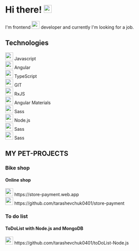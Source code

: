 <h1>Hi there!
    <img src="https://img.icons8.com/?size=512&id=1H52efUsDX7A&format=png" width=25px alt="angular">
</h1>
<p>I'm frontend 
    <img src="https://img.icons8.com/?size=512&id=71257&format=png" width=25px alt="angular">
    developer and currently I'm looking for a job.
</p>
<h2>Technologies</h2>
<section>
    <div>
        <img src="https://img.icons8.com/?size=512&id=108784&format=png" width=25px alt="angular">
        <span>Javascript</span>
    </div>
    <div>
        <img src="https://img.icons8.com/?size=512&id=71257&format=png" width=25px alt="angular">
        <span>Angular</span>
    </div>
    <div>
        <img src="https://img.icons8.com/?size=512&id=wpZmKzk11AzJ&format=png" width=25px alt="angular">
        <span>TypeScript</span>
    </div>
    <div>
        <img src="https://img.icons8.com/?size=512&id=20906&format=png" width=25px alt="angular">
        <span>GIT</span>
    </div>
    <div>
        <img src="https://seeklogo.com/images/R/rxjs-logo-1C13E67498-seeklogo.com.png" width=25px alt="angular">
        <span>RxJS</span>
    </div>
    <div>
        <img src="https://material.angular.io/assets/img/angular-material-logo.svg" width=25px alt="angular">
        <span>Angular Materials</span>
    </div>
    <div>
        <img src="https://img.icons8.com/?size=512&id=QBqFNfPPB2Kx&format=png" width=25px alt="angular">
        <span>Sass </span>
    </div>
    <div>
        <img src="[https://www.liblogo.com/img-logo/no6273n057-node-js-logo-nodejs-transparent-logo-google-search.png](https://banner2.cleanpng.com/20180421/feq/kisspng-web-development-node-js-socket-io-javascript-netwo-modernization-5adab811677023.4675225415242834094237.jpg)" width=25px alt="angular">
        <span>Node.js </span>
    </div>
    <div>
        <img src="https://img.icons8.com/?size=512&id=QBqFNfPPB2Kx&format=png" width=25px alt="angular">
        <span>Sass </span>
    </div>
    <div>
        <img src="https://img.icons8.com/?size=512&id=QBqFNfPPB2Kx&format=png" width=25px alt="angular">
        <span>Sass </span>
    </div>
</section>
<div>
    <h2> MY PET-PROJECTS</h2>
     <section>
        <h3>Bike shop</h3>
        <h4>Online shop </h4>
        <div>
            <img src="https://img.icons8.com/?size=512&id=1349&format=png" width=25px alt="">
            <span>https://store-payment.web.app</span>
            <br>
            <img src="https://img.icons8.com/?size=512&id=20906&format=png" width=25px alt="">
            <span>https://github.com/tarashevchuk0401/store-payment</span>
        </div>
    </section>
    <section>
        <h3>To do list</h3>
        <h4>ToDoList with Node.js and MongoDB</h4>
        <div>
            <img src="https://img.icons8.com/?size=512&id=20906&format=png" width=25px alt="">
            <span>https://github.com/tarashevchuk0401/toDoList-Node.js</span>
        </div>
    </section>
</div>
